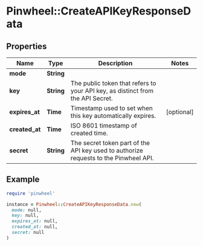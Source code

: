 # Pinwheel::CreateAPIKeyResponseData

## Properties

| Name | Type | Description | Notes |
| ---- | ---- | ----------- | ----- |
| **mode** | **String** |  |  |
| **key** | **String** | The public token that refers to your API key, as distinct from the API Secret. |  |
| **expires_at** | **Time** | Timestamp used to set when this key automatically expires. | [optional] |
| **created_at** | **Time** | ISO 8601 timestamp of created time. |  |
| **secret** | **String** | The secret token part of the API key used to authorize requests to the Pinwheel API. |  |

## Example

```ruby
require 'pinwheel'

instance = Pinwheel::CreateAPIKeyResponseData.new(
  mode: null,
  key: null,
  expires_at: null,
  created_at: null,
  secret: null
)
```

